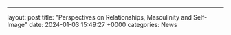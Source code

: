 ---
layout: post
title: "Perspectives on Relationships, Masculinity and Self-Image"
date:   2024-01-03 15:49:27 +0000
categories: News
